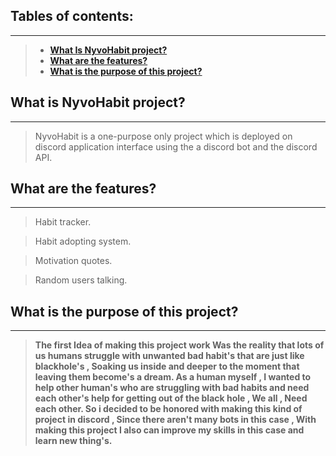 ## Tables of contents:
---
> -  [**What Is NyvoHabit project?**](#what-is-nyvohabit-project)
> -  [**What are the features?**](#what-are-the-features)
> -  [**What is the purpose of this project?**](#what-is-the-purpose-of-this-project)


## What is NyvoHabit project?
---
 > NyvoHabit is a one-purpose only project which is deployed on discord application interface using the a discord bot and the discord API.


## What are the features?
---
 > Habit tracker.

 > Habit adopting system.

 > Motivation quotes.

 > Random users talking.


## What is the purpose of this project?
---
 > **The first Idea of making this project work Was the reality that lots of us humans struggle with unwanted bad habit's that are just like blackhole's , Soaking us inside and deeper to
 > the moment that leaving them become's a dream.
 > As a human myself , I wanted to help other human's who are struggling with bad habits and need each other's help for getting out of the black hole , We all , Need each other.
 > So i decided to be honored with making this kind of project in discord , Since there aren't many bots in this case , With making this project I also can improve my skills in this 
 > case and learn new thing's.**


